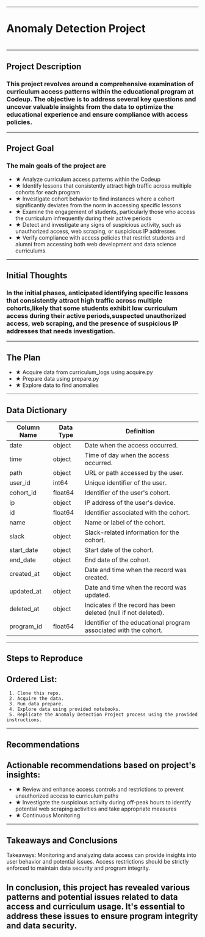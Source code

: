 --------------------------------------------------------------------------------------------------------------------------------------------------------------------------------------------------------------------------------------------------------------------------------------------------------------------------------------------------
#                                                                                                                                                                                                           #
# Anomaly Detection Project
#                                           
#                                                                                                                                                                                                           #  
--------------------------------------------------------------------------------------------------------------------------------------------------------------------------------------------------------------------------------------------------------------------------------------------------------------------------------------------------

## **Project Description** 

###     This project revolves around a comprehensive examination of curriculum access patterns within the educational program at Codeup. The objective is to address several key questions and uncover valuable insights from the data to optimize the educational experience and ensure compliance with access policies.
-------------------------------------------------------------------------------------------------------------------------------------------------------------------------

## **Project Goal** 

###  The main goals of the project are
  - &#9733; Analyze curriculum access patterns within the Codeup 
  - &#9733; Identify lessons that consistently attract high traffic across multiple cohorts for each program
  - &#9733; Investigate cohort behavior to find instances where a cohort significantly deviates from the norm in accessing specific lessons
  - &#9733; Examine the engagement of students, particularly those who access the curriculum infrequently during their active periods
  - &#9733; Detect and investigate any signs of suspicious activity, such as unauthorized access, web scraping, or suspicious IP addresses 
  - &#9733; Verify compliance with access policies that restrict students and alumni from accessing both web development and data science curriculums

-------------------------------------------------------------------------------------------------------------------------------------------------------------------------


## **Initial Thoughts**

### In the initial phases, anticipated identifying specific lessons that consistently attract high traffic across multiple cohorts,likely that some students exhibit low curriculum access during their active periods,suspected unauthorized access, web scraping, and the presence of suspicious IP addresses that needs investigation.
-------------------------------------------------------------------------------------------------------------------------------------------------------------------------


## **The Plan**
- &#9733; Acquire data from curriculum_logs using acquire.py
- &#9733; Prepare data using prepare.py
- &#9733; Explore data to find anomalies 
  
-------------------------------------------------------------------------------------------------------------------------------------------------------------------------


## **Data Dictionary** 



| Column Name | Data Type | Definition                                      |
|-------------|-----------|-------------------------------------------------|
| date        | object    | Date when the access occurred.                  |
| time        | object    | Time of day when the access occurred.           |
| path        | object    | URL or path accessed by the user.               |
| user_id     | int64     | Unique identifier of the user.                 |
| cohort_id   | float64   | Identifier of the user's cohort.               |
| ip          | object    | IP address of the user's device.               |
| id          | float64   | Identifier associated with the cohort.         |
| name        | object    | Name or label of the cohort.                   |
| slack       | object    | Slack-related information for the cohort.     |
| start_date  | object    | Start date of the cohort.                      |
| end_date    | object    | End date of the cohort.                        |
| created_at  | object    | Date and time when the record was created.    |
| updated_at  | object    | Date and time when the record was updated.    |
| deleted_at  | object    | Indicates if the record has been deleted (null if not deleted). |
| program_id  | float64   | Identifier of the educational program associated with the cohort. |


-------------------------------------------------------------------------------------------------------------------------------------------------------------------------


## **Steps to Reproduce** 

## Ordered List:
     1. Clone this repo.
     2. Acquire the data. 
     3. Run data prepare. 
     4. Explore data using provided notebooks.
     5. Replicate the Anomaly Detection Project process using the provided instructions.
     

-------------------------------------------------------------------------------------------------------------------------------------------------------------------------


## **Recommendations**

## Actionable recommendations based on project's insights:
- &#9733; Review and enhance access controls and restrictions to prevent unauthorized access to curriculum paths
- &#9733; Investigate the suspicious activity during off-peak hours to identify potential web scraping activities and take appropriate measures
- &#9733; Continuous Monitoring

-------------------------------------------------------------------------------------------------------------------------------------------------------------------------


## **Takeaways and Conclusions**

Takeaways: Monitoring and analyzing data access can provide insights into user behavior and potential issues. Access restrictions should be strictly enforced to maintain data security and program integrity.

In conclusion, this project has revealed various patterns and potential issues related to data access and curriculum usage. It's essential to address these issues to ensure program integrity and data security.
-------------------------------------------------------------------------------------------------------------------------------------------------------------------------


